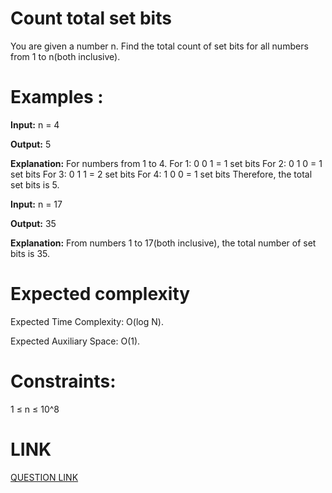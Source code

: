 # Count total set bits

You are given a number n. Find the total count of set bits for all numbers from 1 to n(both inclusive).

# Examples :

**Input:** n = 4

**Output:** 5

**Explanation:** For numbers from 1 to 4. For 1: 0 0 1 = 1 set bits For 2: 0 1 0 = 1 set bits For 3: 0 1 1 = 2 set bits For 4: 1 0 0 = 1 set bits Therefore, the total set bits is 5.

**Input:** n = 17

**Output:** 35

**Explanation:** From numbers 1 to 17(both inclusive), the total number of set bits is 35.

# Expected complexity
Expected Time Complexity: O(log N).

Expected Auxiliary Space: O(1).

# Constraints:
1 ≤ n ≤ 10^8

# LINK
[QUESTION LINK](https://www.geeksforgeeks.org/problems/count-total-set-bits-1587115620/1?itm_source=geeksforgeeks&itm_medium=article&itm_campaign=practice_card)

